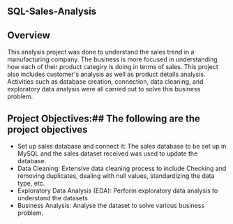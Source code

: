 ## SQL-Sales-Analysis

## Overview
This analysis project was done to understand the sales trend in a manufacturing company. The business is more focused in understanding how each of their product categiry is doing in terms of sales. This project also includes customer's analysis as well as product details analysis. Activities such as database creation, connection, data cleaning, and exploratory data analysis were all carried out to solve this business problem.

## Project Objectives:## The following are the project objectives
- Set up sales database and connect it: The sales database to be set up in MySQL and the sales dataset received was used to update the database.
- Data Cleaning: Extensive data cleaning process to include Checking and removing duplicates, dealing with null values, standardizing the data type, etc.
- Exploratory Data Analysis (EDA): Perform exploratory data analysis to understand the datasets
- Business Analysis: Analyse the dataset to solve various business problem.
